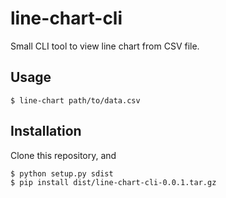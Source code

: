 # line-chart-cli

Small CLI tool to view line chart from CSV file.

## Usage

```
$ line-chart path/to/data.csv
```

## Installation

Clone this repository, and

```
$ python setup.py sdist
$ pip install dist/line-chart-cli-0.0.1.tar.gz
```
